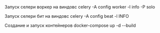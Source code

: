 Запуск селери воркер на виндовс celery -A config worker -l info -P solo

Запуск селери бит на виндовс celery -A config beat -l INFO

Создание и запуск контейнеров docker-compose up -d --build

